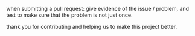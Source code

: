 when submitting a pull request:
give evidence of the issue / problem, and test to make sure that the problem is not just once.

thank you for contributing and helping us to make this project better.

